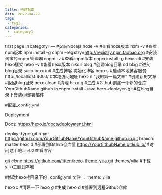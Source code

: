 ```yaml
---
title: 搭建指南
date: 2022-04-27
tags:
 - tag1
categories:
 -  category1
---
```


first page in category1
— #安装Nodejs
node -v #查看node版本
npm -v #查看npm版本
npm install -g cnpm –registry=http://registry.npm.taobao.org #安装淘宝的cnpm 管理器
cnpm -v #查看cnpm版本
cnpm install -g hexo-cli #安装hexo框架
hexo -v #查看hexo版本
mkdir blog #创建blog目录
cd blog #进入blog目录
sudo hexo init #生成博客 初始化博客
hexo s #启动本地博客服务
http://localhost:4000/ #本地访问地址
hexo n “我的第一篇文章” #创建新的文章
#返回blog目录
hexo clean #清理
hexo g #生成
#Github创建一个新的仓库 YourGithubName.github.io
cnpm install –save hexo-deployer-git #在blog目录下安装git部署插件

#配置_config.yml

Deployment

Docs: https://hexo.io/docs/deployment.html

deploy:
type: git
repo: https://github.com/YourGithubName/YourGithubName.github.io.git
branch: master
hexo d #部署到Github仓库里
https://YourGithubName.github.io/ #访问这个地址可以查看博客

git clone https://github.com/litten/hexo-theme-yilia.git themes/yilia #下载yilia主题到本地

#修改hexo根目录下的 _config.yml 文件 ： theme: yilia

hexo c #清理一下
hexo g #生成
hexo d #部署到远程Github仓库
